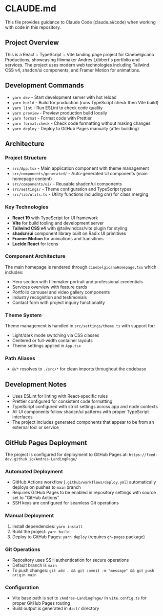 # CLAUDE.md

This file provides guidance to Claude Code (claude.ai/code) when working with code in this repository.

## Project Overview

This is a React + TypeScript + Vite landing page project for Cinebelgicano Productions, showcasing filmmaker Andrés Lübbert's portfolio and services. The project uses modern web technologies including Tailwind CSS v4, shadcn/ui components, and Framer Motion for animations.

## Development Commands

- `yarn dev` - Start development server with hot reload
- `yarn build` - Build for production (runs TypeScript check then Vite build)
- `yarn lint` - Run ESLint to check code quality
- `yarn preview` - Preview production build locally
- `yarn format` - Format code with Prettier
- `yarn format:check` - Check code formatting without making changes
- `yarn deploy` - Deploy to GitHub Pages manually (after building)

## Architecture

### Project Structure
- `src/App.tsx` - Main application component with theme management
- `src/components/generated/` - Auto-generated UI components (main homepage content)
- `src/components/ui/` - Reusable shadcn/ui components
- `src/settings/` - Theme configuration and TypeScript types
- `src/lib/utils.ts` - Utility functions including cn() for class merging

### Key Technologies
- **React 19** with TypeScript for UI framework
- **Vite** for build tooling and development server
- **Tailwind CSS v4** with @tailwindcss/vite plugin for styling
- **shadcn/ui** component library built on Radix UI primitives
- **Framer Motion** for animations and transitions
- **Lucide React** for icons

### Component Architecture
The main homepage is rendered through `CinebelgicanoHomepage.tsx` which includes:
- Hero section with filmmaker portrait and professional credentials
- Services overview with feature cards
- Portfolio carousel and video gallery components
- Industry recognition and testimonials
- Contact form with project inquiry functionality

### Theme System
Theme management is handled in `src/settings/theme.ts` with support for:
- Light/dark mode switching via CSS classes
- Centered or full-width container layouts
- Theme settings applied in `App.tsx`

### Path Aliases
- `@/*` resolves to `./src/*` for clean imports throughout the codebase

## Development Notes

- Uses ESLint for linting with React-specific rules
- Prettier configured for consistent code formatting
- TypeScript configured with strict settings across app and node contexts
- All UI components follow shadcn/ui patterns with proper TypeScript interfaces
- The project includes generated components that appear to be from an external tool or service

## GitHub Pages Deployment

The project is configured for deployment to GitHub Pages at: `https://feed-dev.github.io/Andres-LandingPage/`

### Automated Deployment
- GitHub Actions workflow (`.github/workflows/deploy.yml`) automatically deploys on pushes to `main` branch
- Requires GitHub Pages to be enabled in repository settings with source set to "GitHub Actions"
- SSH keys are configured for seamless Git operations

### Manual Deployment
1. Install dependencies: `yarn install`
2. Build the project: `yarn build`
3. Deploy to GitHub Pages: `yarn deploy` (requires `gh-pages` package)

### Git Operations
- Repository uses SSH authentication for secure operations
- Default branch is `main`
- To push changes: `git add . && git commit -m "message" && git push origin main`

### Configuration
- Vite base path is set to `/Andres-LandingPage/` in `vite.config.ts` for proper GitHub Pages routing
- Build output is generated in `dist/` directory